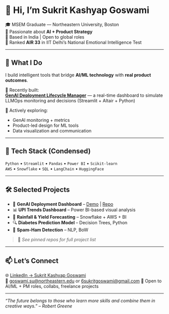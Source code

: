 # 👋 Hi, I’m Sukrit Kashyap Goswami

🎓 MSEM Graduate — Northeastern University, Boston  
🧠 Passionate about **AI + Product Strategy**  
📍 Based in India | Open to global roles  
🥇 Ranked **AIR 33** in IIT Delhi’s National Emotional Intelligence Test  

---

## 🧩 What I Do

I build intelligent tools that bridge **AI/ML technology** with **real product outcomes**.

🔹 Recently built:  
**[GenAI Deployment Lifecycle Manager](https://genai-deployment-dashboard-ystvexafusjkyuthujckwa.streamlit.app/)** — a real-time dashboard to simulate LLMOps monitoring and decisions (Streamlit + Altair + Python)

🔹 Actively exploring:
- GenAI monitoring + metrics  
- Product-led design for ML tools  
- Data visualization and communication  

---

## 🔧 Tech Stack (Condensed)

`Python` • `Streamlit` • `Pandas` • `Power BI` • `Scikit-learn`  
`AWS` • `Snowflake` • `SQL` • `LangChain` • `HuggingFace`

---

## 🛠️ Selected Projects

- 🧠 **GenAI Deployment Dashboard** – [Demo](https://genai-deployment-dashboard-ystvexafusjkyuthujckwa.streamlit.app/) | [Repo](https://github.com/Sukrit888/genai-deployment-dashboard)  
- 📊 **UPI Trends Dashboard** – Power BI-based visual analysis  
- 🌾 **Rainfall & Yield Forecasting** – Snowflake + AWS + BI  
- 🔍 **Diabetes Prediction Model** – Decision Trees, Python  
- 🧹 **Spam-Ham Detection** – NLP, BoW

> 📌 *See pinned repos for full project list*

---

## 📫 Let’s Connect

🌐 [LinkedIn → Sukrit Kashyap Goswami](https://www.linkedin.com/in/sukritkashyapgoswami/)  
📧 goswami.su@northeastern.edu or 6sukritgoswami@gmail.com 
💬 Open to AI/ML + PM roles, collabs, freelance projects

---

_“The future belongs to those who learn more skills and combine them in creative ways.” – Robert Greene_

